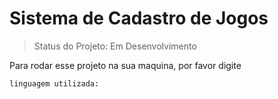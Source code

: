 <h1> Sistema de Cadastro de Jogos </h1>

>Status do Projeto: Em Desenvolvimento

Para rodar esse projeto na sua maquina, por favor digite 

```
linguagem utilizada:
```

